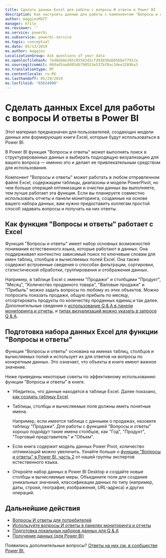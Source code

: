 ```yaml
---
title: Сделать данных Excel для работы с вопросы И ответы в Power BI
description: Как настроить данные для работы с компонентом "Вопросы и ответы" в Power BI
author: maggiesMSFT
manager: kfile
ms.reviewer: ''
ms.service: powerbi
ms.subservice: powerbi-service
ms.topic: conceptual
ms.date: 05/13/2019
ms.author: maggies
LocalizationGroup: Ask questions of your data
ms.openlocfilehash: 7ed8eb8e205c05582d2cfd93030ab056be77912a
ms.sourcegitcommit: 60dad5aa0d85db790553e537bf8ac34ee3289ba3
ms.translationtype: MT
ms.contentlocale: ru-RU
ms.lasthandoff: 05/29/2019
ms.locfileid: "65624990"
---
```

# <a name="make-excel-data-work-well-with-qa-in-power-bi"></a>Сделать данных Excel для работы с вопросы И ответы в Power BI
Этот материал предназначен для пользователей, создающих модели данных или формирующих книги Excel, которые будут использоваться в Power BI.

В Power BI функция "Вопросы и ответы" может выполнять поиск в структурированных данных и выбирать подходящую визуализацию для вашего вопроса — именно это и делает ее привлекательным средством для использования.   

Компонент "Вопросы и ответы" может работать в любом отправленном файле Excel, содержащем таблицы, диапазоны и модели PowerPivot, но чем больше операций оптимизации и очистки данных вы выполняете, тем лучше работает эта функция.  Если вы планируете совместно использовать отчеты и панели мониторинга, созданные на основе вашего набора данных, вам нужно предоставить коллегам простой способ задавать вопросы и получать на них ответы.

## <a name="how-qa-works-with-excel"></a>Как функция "Вопросы и ответы" работает с Excel
Функция "Вопросы и ответы" имеет набор основных возможностей понимания естественного языка, которые работают в данных. Она поддерживает контекстно зависимый поиск по ключевым словам для имен таблиц, столбцов и вычисляемых полей Excel. Она также содержит встроенные сведения о способах фильтрации, сортировки, статистической обработки, группирования и отображения данных. 

Например, в таблице Excel с именем "Продажи" и столбцами "Продукт", "Месяц", "Количество проданного товара", "Валовые продажи" и "Прибыль" можно задать вопросы по любому из этих объектов.  Можно попросить показать продажи, общую прибыль по месяцу, отсортировать продукты по количеству проданных единиц и так далее. Дополнительные сведения о [использование Q & A в панели мониторинга и отчеты](power-bi-tutorial-q-and-a.md), и [типах визуализаций можно указать в запросе Q & A](visuals/power-bi-visualization-types-for-reports-and-q-and-a.md).

## <a name="prepare-an-excel-dataset-for-qa"></a>Подготовка набора данных Excel для функции "Вопросы и ответы"
Функция "Вопросы и ответы" основана на именах таблиц, столбцов и вычисляемых полей и использует их для ответов на вопросы по конкретным данных. Это означает, что объекты в книге имеют важное значение.

Ниже приведены некоторые советы по эффективному использованию функции "Вопросы и ответы" в книге.

* Убедитесь, что данные находятся в таблице Excel. Далее показано, [как создать таблицу Excel](https://support.office.com/article/Create-an-Excel-table-in-a-worksheet-e81aa349-b006-4f8a-9806-5af9df0ac664).
* Таблицы, столбцы и вычисляемые поля должны иметь понятные имена.
  
  Например, если имеется таблица с данными о продажах, назовите таблицу "Продажи". Для работы с функцией "Вопросы и ответы" хорошо подойдут такие имена столбцов, как "Год", "Продукт", "Торговый представитель" и "Объем".

* Если книга содержит модель данных Power Pivot, количество оптимизаций можно увеличить. Узнайте больше о [функции "Вопросы и ответы" в Power BI, часть 2](http://blogs.msdn.com/b/powerbi/archive/2014/02/27/demystifying-power-bi-q-amp-a-part-2.aspx) от нашей группы экспертов естественного языка.

* Откройте набор данных в Power BI Desktop и создайте новые столбцы и вычисляемые меры. Объедините поля для создания уникальных значений, классификации данных по типу (например, даты, строки, география, изображения, URL-адреса) и других операций.

## <a name="next-steps"></a>Дальнейшие действия

- [Вопросы И ответы для потребителей](consumer/end-user-q-and-a.md)  
- [Используйте вопросы И ответы в панелях мониторинга и отчеты](power-bi-tutorial-q-and-a.md)
- [Подготовка локальных наборов данных для Q & A](service-q-and-a-direct-query.md)   
- [Получение данных (для Power BI)](service-get-data.md)  

Появились дополнительные вопросы? [Ответы на них см. в сообществе Power BI.](http://community.powerbi.com/)

